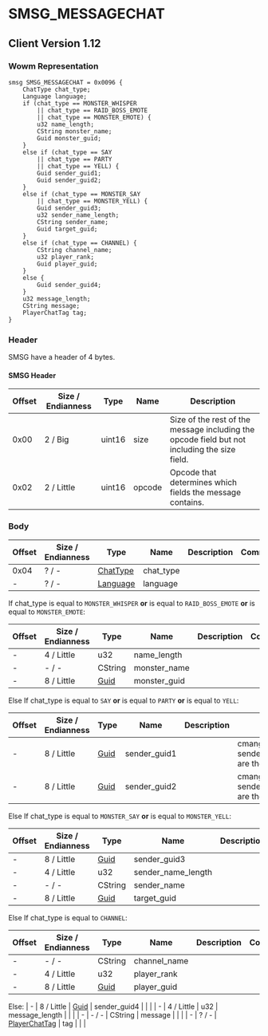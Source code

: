 # SMSG_MESSAGECHAT

## Client Version 1.12

### Wowm Representation
```rust,ignore
smsg SMSG_MESSAGECHAT = 0x0096 {
    ChatType chat_type;
    Language language;
    if (chat_type == MONSTER_WHISPER
        || chat_type == RAID_BOSS_EMOTE
        || chat_type == MONSTER_EMOTE) {
        u32 name_length;
        CString monster_name;
        Guid monster_guid;
    }
    else if (chat_type == SAY
        || chat_type == PARTY
        || chat_type == YELL) {
        Guid sender_guid1;
        Guid sender_guid2;
    }
    else if (chat_type == MONSTER_SAY
        || chat_type == MONSTER_YELL) {
        Guid sender_guid3;
        u32 sender_name_length;
        CString sender_name;
        Guid target_guid;
    }
    else if (chat_type == CHANNEL) {
        CString channel_name;
        u32 player_rank;
        Guid player_guid;
    }
    else {
        Guid sender_guid4;
    }
    u32 message_length;
    CString message;
    PlayerChatTag tag;
}
```
### Header

SMSG have a header of 4 bytes.

#### SMSG Header

| Offset | Size / Endianness | Type   | Name   | Description |
| ------ | ----------------- | ------ | ------ | ----------- |
| 0x00   | 2 / Big           | uint16 | size   | Size of the rest of the message including the opcode field but not including the size field.|
| 0x02   | 2 / Little        | uint16 | opcode | Opcode that determines which fields the message contains.|

### Body

| Offset | Size / Endianness | Type | Name | Description | Comment |
| ------ | ----------------- | ---- | ---- | ----------- | ------- |
| 0x04 | ? / - | [ChatType](chattype.md) | chat_type |  |  |
| - | ? / - | [Language](language.md) | language |  |  |

If chat_type is equal to `MONSTER_WHISPER` **or** 
is equal to `RAID_BOSS_EMOTE` **or** 
is equal to `MONSTER_EMOTE`:

| Offset | Size / Endianness | Type | Name | Description | Comment |
| ------ | ----------------- | ---- | ---- | ----------- | ------- |
| - | 4 / Little | u32 | name_length |  |  |
| - | - / - | CString | monster_name |  |  |
| - | 8 / Little | [Guid](../spec/packed-guid.md) | monster_guid |  |  |

Else If chat_type is equal to `SAY` **or** 
is equal to `PARTY` **or** 
is equal to `YELL`:

| Offset | Size / Endianness | Type | Name | Description | Comment |
| ------ | ----------------- | ---- | ---- | ----------- | ------- |
| - | 8 / Little | [Guid](../spec/packed-guid.md) | sender_guid1 |  | cmangos/vmangos/mangoszero: sender_guid1 and sender_guid2 are the same |
| - | 8 / Little | [Guid](../spec/packed-guid.md) | sender_guid2 |  | cmangos/vmangos/mangoszero: sender_guid1 and sender_guid2 are the same |

Else If chat_type is equal to `MONSTER_SAY` **or** 
is equal to `MONSTER_YELL`:

| Offset | Size / Endianness | Type | Name | Description | Comment |
| ------ | ----------------- | ---- | ---- | ----------- | ------- |
| - | 8 / Little | [Guid](../spec/packed-guid.md) | sender_guid3 |  |  |
| - | 4 / Little | u32 | sender_name_length |  |  |
| - | - / - | CString | sender_name |  |  |
| - | 8 / Little | [Guid](../spec/packed-guid.md) | target_guid |  |  |

Else If chat_type is equal to `CHANNEL`:

| Offset | Size / Endianness | Type | Name | Description | Comment |
| ------ | ----------------- | ---- | ---- | ----------- | ------- |
| - | - / - | CString | channel_name |  |  |
| - | 4 / Little | u32 | player_rank |  |  |
| - | 8 / Little | [Guid](../spec/packed-guid.md) | player_guid |  |  |

Else: 
| - | 8 / Little | [Guid](../spec/packed-guid.md) | sender_guid4 |  |  |
| - | 4 / Little | u32 | message_length |  |  |
| - | - / - | CString | message |  |  |
| - | ? / - | [PlayerChatTag](playerchattag.md) | tag |  |  |

